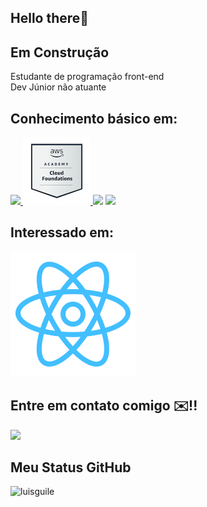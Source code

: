 ## Hello there👋


## Em Construção 

<p>
Estudante de programação front-end
<br/>
Dev Júnior não atuante
<br/>
</p>

## Conhecimento básico em:
<!-- tecnologias-->
<span>

<a href="https://www.credly.com/badges/9b5d8c18-549a-4ebe-818d-3ddd9c586493/public_url">
 <img src= ./microsoft-certified-azure-ai-fundamentals(2).png/>
<a/>
 
<a href="https://www.credly.com/badges/1b52943c-efac-4bea-8952-f1924e38c7d3/public_url"> 
 <img src= ./aws-academy-graduate-aws-academy-cloud-foundations.png/>
 <a/>
 
 <img src="https://img.icons8.com/color/96/000000/html-5--v1.png"/>
 
 <img src="https://img.icons8.com/color/96/000000/css3.png"/>
</span>

## Interessado em:

<img src= ./reactblu.svg />


## Entre em contato comigo ✉️!!
 <a href="mailto: guiluih.1.10@gmail.com"> 
 <img src="https://img.icons8.com/plasticine/100/000000/gmail.png"/>
 </a>
 

## Meu Status GitHub

<img src = "https://github-readme-stats.vercel.app/api?username=luisguile&show_icons=true" alt = "luisguile" /> 

